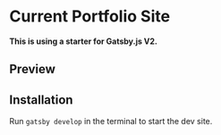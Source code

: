 # Current Portfolio Site

**This is using a starter for Gatsby.js V2.**

## Preview

## Installation

Run `gatsby develop` in the terminal to start the dev site.
